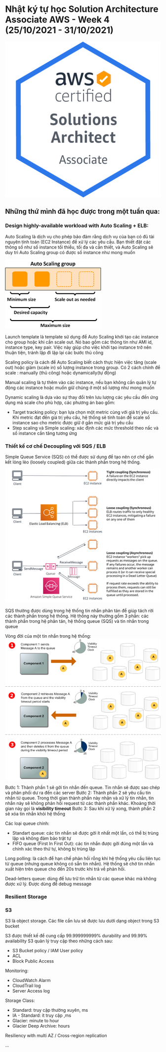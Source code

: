 # Nhật ký tự học Solution Architecture Associate AWS - Week 4 (25/10/2021 - 31/10/2021)

![SAA-badge](../images/SAA/AWS-Certified_Solutions-Architect_Associate_badge.png)

## Những thứ mình đã học được trong một tuần qua:

### Design highly-available workload with Auto Scaling + ELB:

Auto Scaling là dịch vụ cho phép bảo đảm rằng dịch vụ của bạn có đủ tài nguyên tính toán (EC2 Instance) để xử lý các yêu cầu. Bạn thiết đặt các thông số như số instance tối thiểu, tối đa và cần thiết, và Auto Scaling sẽ duy trì Auto Scaling group có được số instance như mong muốn

![Auto-scaling](../images/as-basic-diagram.png)

Launch template là template sử dụng để Auto Scaling khởi tạo các instance cho group hoặc khi cần scale out. Nó bao gồm các thông tin như AMI id, instance type, key pair. Việc này giúp cho việc khởi tạo instance trở nên thuận tiện, tránh lặp đi lặp lại các bước thủ công

Scaling policy là cách để Auto Scaling biết cách thực hiện việc tăng (scale out) hoặc giảm (scale in) số lượng instance trong group. Có 2 cách chính để scale : manually (thủ công) hoặc dynamically(tự động)

Manual scaling là tự thêm vào các instance, nếu bạn không cần quản lý tự động các instance hoặc muốn giữ chúng ở một số lượng như mong muốn

Dynamic scaling là dựa vào sự thay đổi trên lưu lượng các yêu cầu đến ứng dụng mà scale cho phù hợp, các phương án bao gồm:
+ Target tracking policy: bạn lựa chọn một metric cùng với giá trị yêu cầu. Khi metric đạt đến giá trị yêu cầu, hệ thống sẽ tính toán để scale số instance sao cho metric được giữ ở gần mức giá trị yêu cầu
+ Step scaling và Simple scaling: xác định các mức threshold theo nấc và số instance cần tăng tương ứng


### Thiết kế cơ chế Decoupling với SQS / ELB

Simple Queue Service (SQS) có thể được sử dụng để tạo nên cơ chế gắn kết lỏng lẻo (loosely coupled) giữa các thành phần trong hệ thống.

![loose-coupling](..\images\loose-coupling.png)

SQS thường được dùng trong hệ thống tin nhắn phân tán để giúp tách rời các thành phần trong hệ thống. Hệ thống này thường gồm 3 phần: các thành phần trong hệ phân tán, hệ thống queue (SQS) và tin nhắn trong queue

Vòng đời của một tin nhắn trong hệ thống:
![message-lifecycle](..\images\sqs-message-lifecycle-diagram.png)

Bước 1: Thành phần 1 sẽ gởi tin nhắn đến queue. Tin nhắn sẽ được sao chép và phân phối dư ra đến các server
Bước 2: Thành phần 2 sẽ yêu cầu tin nhắn từ queue. Trong thời gian thành phần này nhận và xử lý tin nhắn, tin nhắn này sẽ không phản hồi request từ các thành phần khác. Khoảng thời gian này gọi là **visibility timeout**
Bước 3: Sau khi xử lý xong, thành phần 2 sẽ xóa tin nhắn khỏi hệ thống

Các loại queue chính:
+ Standart queue: các tin nhắn sẽ được gởi ít nhất một lần, có thể bị trùng lặp và không đảm bảo trật tự
+ FIFO queue (First In First Out): các tin nhắn được gởi đúng một lần và chính xác theo thứ tự, không bị trùng lặp

Long polling: là cách để hạn chế phản hồi rỗng khi hệ thống yêu cầu liên tục từ queue (nhưng queue không có sẵn tin nhắn). Hệ thống sẽ chờ tin nhắn xuất hiện trên queue cho đến 20s trước khi trả về phản hồi.

Dead-letters queue: dùng để lưu trữ tin nhắn từ các queue khác mà không được xử lý.
Được dùng để debug message

### Resilient Storage

### S3

S3 là object storage. Các file cần lưu sẽ được lưu dưới dạng object trong S3 bucket

S3 được thiết kế để cung cấp 99.999999999% durability and 99.99% availability
S3 quản lý truy cập theo những cách sau:
+ S3 Bucket policy / IAM User policy
+ ACL
+ Block Public Access

Monitoring:
+ CloudWatch Alarm
+ CloudTrail log
+ Server Access log

Storage Class:
+ Standard: truy cập thường xuyên, ms
+ IA - Standard: ít truy cập ,ms
+ Glacier: minute to hour
+ Glacier Deep Archive: hours

Resiliency with multi AZ / Cross-region replication

...


